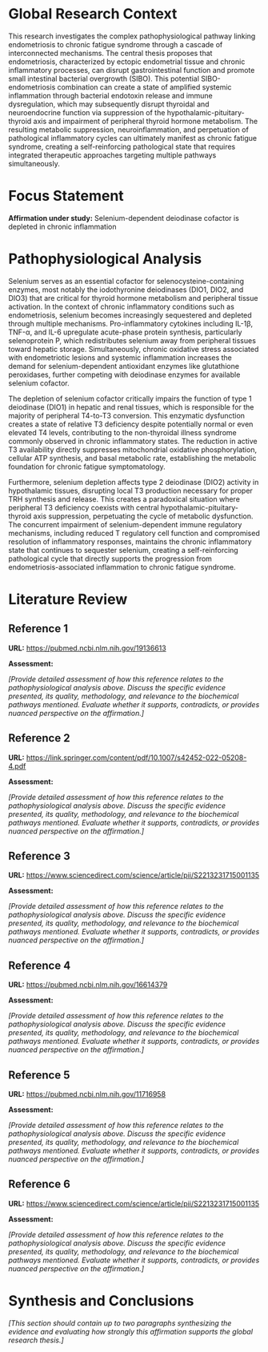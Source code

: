 # Global Research Context

This research investigates the complex pathophysiological pathway linking endometriosis to chronic fatigue syndrome through a cascade of interconnected mechanisms. The central thesis proposes that endometriosis, characterized by ectopic endometrial tissue and chronic inflammatory processes, can disrupt gastrointestinal function and promote small intestinal bacterial overgrowth (SIBO). This potential SIBO-endometriosis combination can create a state of amplified systemic inflammation through bacterial endotoxin release and immune dysregulation, which may subsequently disrupt thyroidal and neuroendocrine function via suppression of the hypothalamic-pituitary-thyroid axis and impairment of peripheral thyroid hormone metabolism. The resulting metabolic suppression, neuroinflammation, and perpetuation of pathological inflammatory cycles can ultimately manifest as chronic fatigue syndrome, creating a self-reinforcing pathological state that requires integrated therapeutic approaches targeting multiple pathways simultaneously.

# Focus Statement

**Affirmation under study:** Selenium-dependent deiodinase cofactor is depleted in chronic inflammation

# Pathophysiological Analysis

Selenium serves as an essential cofactor for selenocysteine-containing enzymes, most notably the iodothyronine deiodinases (DIO1, DIO2, and DIO3) that are critical for thyroid hormone metabolism and peripheral tissue activation. In the context of chronic inflammatory conditions such as endometriosis, selenium becomes increasingly sequestered and depleted through multiple mechanisms. Pro-inflammatory cytokines including IL-1β, TNF-α, and IL-6 upregulate acute-phase protein synthesis, particularly selenoprotein P, which redistributes selenium away from peripheral tissues toward hepatic storage. Simultaneously, chronic oxidative stress associated with endometriotic lesions and systemic inflammation increases the demand for selenium-dependent antioxidant enzymes like glutathione peroxidases, further competing with deiodinase enzymes for available selenium cofactor.

The depletion of selenium cofactor critically impairs the function of type 1 deiodinase (DIO1) in hepatic and renal tissues, which is responsible for the majority of peripheral T4-to-T3 conversion. This enzymatic dysfunction creates a state of relative T3 deficiency despite potentially normal or even elevated T4 levels, contributing to the non-thyroidal illness syndrome commonly observed in chronic inflammatory states. The reduction in active T3 availability directly suppresses mitochondrial oxidative phosphorylation, cellular ATP synthesis, and basal metabolic rate, establishing the metabolic foundation for chronic fatigue symptomatology.

Furthermore, selenium depletion affects type 2 deiodinase (DIO2) activity in hypothalamic tissues, disrupting local T3 production necessary for proper TRH synthesis and release. This creates a paradoxical situation where peripheral T3 deficiency coexists with central hypothalamic-pituitary-thyroid axis suppression, perpetuating the cycle of metabolic dysfunction. The concurrent impairment of selenium-dependent immune regulatory mechanisms, including reduced T regulatory cell function and compromised resolution of inflammatory responses, maintains the chronic inflammatory state that continues to sequester selenium, creating a self-reinforcing pathological cycle that directly supports the progression from endometriosis-associated inflammation to chronic fatigue syndrome.

# Literature Review

## Reference 1

**URL:** https://pubmed.ncbi.nlm.nih.gov/19136613

**Assessment:**

*[Provide detailed assessment of how this reference relates to the pathophysiological analysis above. Discuss the specific evidence presented, its quality, methodology, and relevance to the biochemical pathways mentioned. Evaluate whether it supports, contradicts, or provides nuanced perspective on the affirmation.]*

## Reference 2

**URL:** https://link.springer.com/content/pdf/10.1007/s42452-022-05208-4.pdf

**Assessment:**

*[Provide detailed assessment of how this reference relates to the pathophysiological analysis above. Discuss the specific evidence presented, its quality, methodology, and relevance to the biochemical pathways mentioned. Evaluate whether it supports, contradicts, or provides nuanced perspective on the affirmation.]*

## Reference 3

**URL:** https://www.sciencedirect.com/science/article/pii/S2213231715001135

**Assessment:**

*[Provide detailed assessment of how this reference relates to the pathophysiological analysis above. Discuss the specific evidence presented, its quality, methodology, and relevance to the biochemical pathways mentioned. Evaluate whether it supports, contradicts, or provides nuanced perspective on the affirmation.]*

## Reference 4

**URL:** https://pubmed.ncbi.nlm.nih.gov/16614379

**Assessment:**

*[Provide detailed assessment of how this reference relates to the pathophysiological analysis above. Discuss the specific evidence presented, its quality, methodology, and relevance to the biochemical pathways mentioned. Evaluate whether it supports, contradicts, or provides nuanced perspective on the affirmation.]*

## Reference 5

**URL:** https://pubmed.ncbi.nlm.nih.gov/11716958

**Assessment:**

*[Provide detailed assessment of how this reference relates to the pathophysiological analysis above. Discuss the specific evidence presented, its quality, methodology, and relevance to the biochemical pathways mentioned. Evaluate whether it supports, contradicts, or provides nuanced perspective on the affirmation.]*

## Reference 6

**URL:** https://www.sciencedirect.com/science/article/pii/S2213231715001135

**Assessment:**

*[Provide detailed assessment of how this reference relates to the pathophysiological analysis above. Discuss the specific evidence presented, its quality, methodology, and relevance to the biochemical pathways mentioned. Evaluate whether it supports, contradicts, or provides nuanced perspective on the affirmation.]*

# Synthesis and Conclusions

*[This section should contain up to two paragraphs synthesizing the evidence and evaluating how strongly this affirmation supports the global research thesis.]*

